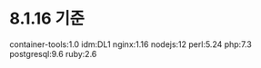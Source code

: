 # 8.1.16 기준
container-tools:1.0
idm:DL1
nginx:1.16
nodejs:12
perl:5.24
php:7.3
postgresql:9.6
ruby:2.6
